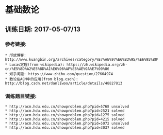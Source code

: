 # 基础数论
## 训练日期: 2017-05-07/13

### 参考链接:
    * 邝斌博客: http://www.kuangbin.org/archives/category/%E7%AE%97%E6%B3%95/%E6%95%B0%E5%AD%A6%E9%A2%98
    * Lucas定理(from wikipedia): https://zh.wikipedia.org/zh-cn/%E5%8D%A2%E5%8D%A1%E6%96%AF%E5%AE%9A%E7%90%86
    * 知乎问题: https://www.zhihu.com/question/27664974
    * 数论在ACM中的应用(from blog.csdn): http://blog.csdn.net/danliwoo/article/details/48827813

### 训练题目链接:
    * http://acm.hdu.edu.cn/showproblem.php?pid=5768 unsolved
    * http://acm.hdu.edu.cn/showproblem.php?pid=2521 solved
    * http://acm.hdu.edu.cn/showproblem.php?pid=1275 solved
    * http://acm.hdu.edu.cn/showproblem.php?pid=4215 solved
    * http://acm.hdu.edu.cn/showproblem.php?pid=5072 unsolved
    * http://acm.hdu.edu.cn/showproblem.php?pid=3037 solved
